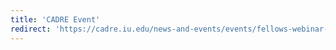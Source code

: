 ```yaml
---
title: 'CADRE Event'
redirect: 'https://cadre.iu.edu/news-and-events/events/fellows-webinar-mapping-collaborations-and-partnerships-in-sdg-research'
---
```


